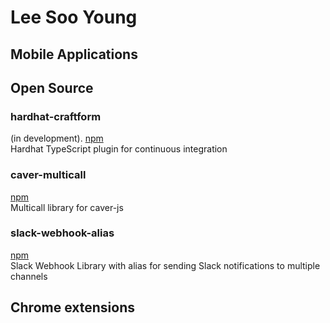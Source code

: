 # Lee Soo Young

## Mobile Applications
## Open Source
### hardhat-craftform
(in development). 
[npm](https://www.npmjs.com/package/hardhat-craftform)  
Hardhat TypeScript plugin for continuous integration


### caver-multicall
[npm](https://www.npmjs.com/package/caver-multicall)  
Multicall library for caver-js  

### slack-webhook-alias
[npm](https://www.npmjs.com/package/slack-webhook-alias)  
Slack Webhook Library with alias for sending Slack notifications to multiple channels


## Chrome extensions
